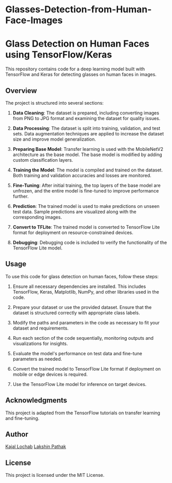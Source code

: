 # Glasses-Detection-from-Human-Face-Images

# Glass Detection on Human Faces using TensorFlow/Keras

This repository contains code for a deep learning model built with TensorFlow and Keras for detecting glasses on human faces in images.

## Overview

The project is structured into several sections:

1. **Data Cleaning**: The dataset is prepared, including converting images from PNG to JPG format and examining the dataset for quality issues.

2. **Data Processing**: The dataset is split into training, validation, and test sets. Data augmentation techniques are applied to increase the dataset size and improve model generalization.

3. **Preparing Base Model**: Transfer learning is used with the MobileNetV2 architecture as the base model. The base model is modified by adding custom classification layers.

4. **Training the Model**: The model is compiled and trained on the dataset. Both training and validation accuracies and losses are monitored.

5. **Fine-Tuning**: After initial training, the top layers of the base model are unfrozen, and the entire model is fine-tuned to improve performance further.

6. **Prediction**: The trained model is used to make predictions on unseen test data. Sample predictions are visualized along with the corresponding images.

7. **Convert to TFLite**: The trained model is converted to TensorFlow Lite format for deployment on resource-constrained devices.

8. **Debugging**: Debugging code is included to verify the functionality of the TensorFlow Lite model.

## Usage

To use this code for glass detection on human faces, follow these steps:

1. Ensure all necessary dependencies are installed. This includes TensorFlow, Keras, Matplotlib, NumPy, and other libraries used in the code.

2. Prepare your dataset or use the provided dataset. Ensure that the dataset is structured correctly with appropriate class labels.

3. Modify the paths and parameters in the code as necessary to fit your dataset and requirements.

4. Run each section of the code sequentially, monitoring outputs and visualizations for insights.

5. Evaluate the model's performance on test data and fine-tune parameters as needed.

6. Convert the trained model to TensorFlow Lite format if deployment on mobile or edge devices is required.

7. Use the TensorFlow Lite model for inference on target devices.

## Acknowledgments

This project is adapted from the TensorFlow tutorials on transfer learning and fine-tuning.

## Author

[Kajal Lochab](https://github.com/kajallochab)
[Lakshin Pathak](https://github.com/LakshinPathak)

## License

This project is licensed under the MIT License.
